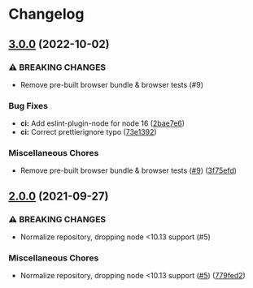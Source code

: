 # Changelog

## [3.0.0](https://www.github.com/gulpjs/each-props/compare/v2.0.0...v3.0.0) (2022-10-02)


### ⚠ BREAKING CHANGES

* Remove pre-built browser bundle & browser tests (#9)

### Bug Fixes

* **ci:** Add eslint-plugin-node for node 16 ([2bae7e6](https://www.github.com/gulpjs/each-props/commit/2bae7e6329aa8139fd60803647f9c81f1b3e6a98))
* **ci:** Correct prettierignore typo ([73e1392](https://www.github.com/gulpjs/each-props/commit/73e13929ce171820cf3c777fd5190e1b4b60701e))


### Miscellaneous Chores

* Remove pre-built browser bundle & browser tests ([#9](https://www.github.com/gulpjs/each-props/issues/9)) ([3f75efd](https://www.github.com/gulpjs/each-props/commit/3f75efde65247df416e35cb9925d43933e22e944))

## [2.0.0](https://www.github.com/gulpjs/each-props/compare/v1.3.2...v2.0.0) (2021-09-27)

### ⚠ BREAKING CHANGES

- Normalize repository, dropping node <10.13 support (#5)

### Miscellaneous Chores

- Normalize repository, dropping node <10.13 support ([#5](https://www.github.com/gulpjs/each-props/issues/5)) ([779fed2](https://www.github.com/gulpjs/each-props/commit/779fed265bb7c0b67d1030ad8c2b9b4136883601))
